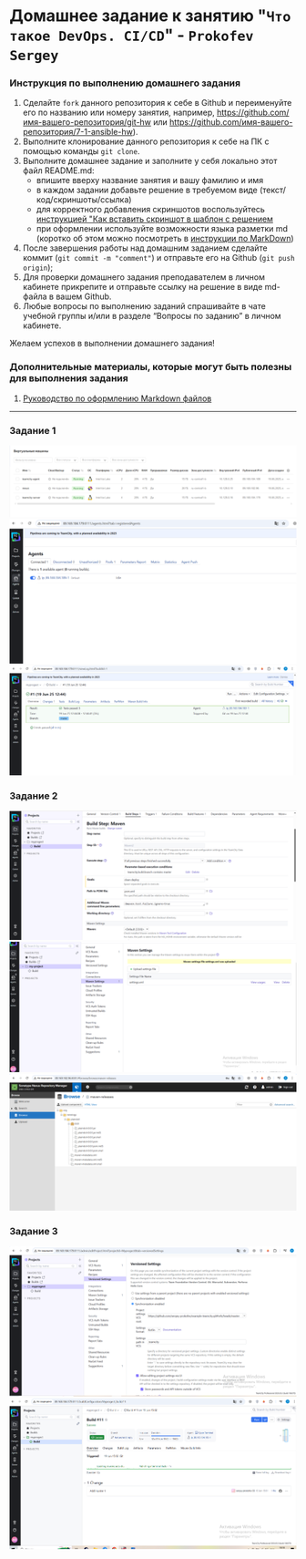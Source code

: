 # Домашнее задание к занятию "`Что такое DevOps. СI/СD`" - `Prokofev Sergey`


### Инструкция по выполнению домашнего задания

   1. Сделайте `fork` данного репозитория к себе в Github и переименуйте его по названию или номеру занятия, например, https://github.com/имя-вашего-репозитория/git-hw или  https://github.com/имя-вашего-репозитория/7-1-ansible-hw).
   2. Выполните клонирование данного репозитория к себе на ПК с помощью команды `git clone`.
   3. Выполните домашнее задание и заполните у себя локально этот файл README.md:
      - впишите вверху название занятия и вашу фамилию и имя
      - в каждом задании добавьте решение в требуемом виде (текст/код/скриншоты/ссылка)
      - для корректного добавления скриншотов воспользуйтесь [инструкцией "Как вставить скриншот в шаблон с решением](https://github.com/netology-code/sys-pattern-homework/blob/main/screen-instruction.md)
      - при оформлении используйте возможности языка разметки md (коротко об этом можно посмотреть в [инструкции  по MarkDown](https://github.com/netology-code/sys-pattern-homework/blob/main/md-instruction.md))
   4. После завершения работы над домашним заданием сделайте коммит (`git commit -m "comment"`) и отправьте его на Github (`git push origin`);
   5. Для проверки домашнего задания преподавателем в личном кабинете прикрепите и отправьте ссылку на решение в виде md-файла в вашем Github.
   6. Любые вопросы по выполнению заданий спрашивайте в чате учебной группы и/или в разделе “Вопросы по заданию” в личном кабинете.
   
Желаем успехов в выполнении домашнего задания!
   
### Дополнительные материалы, которые могут быть полезны для выполнения задания

1. [Руководство по оформлению Markdown файлов](https://gist.github.com/Jekins/2bf2d0638163f1294637#Code)

---

### Задание 1

![Скриншот-1](https://github.com/sergey-prokofev/homework/blob/8-02-hw/img/1.PNG)
![Скриншот-2](https://github.com/sergey-prokofev/homework/blob/8-02-hw/img/2.PNG)
![Скриншот-3](https://github.com/sergey-prokofev/homework/blob/8-02-hw/img/3.PNG)

### Задание 2

![Скриншот-1](https://github.com/sergey-prokofev/homework/blob/8-02-hw/img/4.PNG)
![Скриншот-2](https://github.com/sergey-prokofev/homework/blob/8-02-hw/img/5.PNG)
![Скриншот-3](https://github.com/sergey-prokofev/homework/blob/8-02-hw/img/6.PNG)

### Задание 3

![Скриншот-1](https://github.com/sergey-prokofev/homework/blob/8-02-hw/img/7.PNG)
![Скриншот-2](https://github.com/sergey-prokofev/homework/blob/8-02-hw/img/8.PNG)
